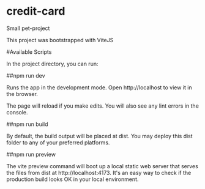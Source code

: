 # credit-card
Small pet-project

This project was bootstrapped with ViteJS

#Available Scripts

In the project directory, you can run:

##npm run dev 

Runs the app in the development mode.
Open http://localhost to view it in the browser.

The page will reload if you make edits.
You will also see any lint errors in the console.

##npm run build

By default, the build output will be placed at dist. 
You may deploy this dist folder to any of your preferred platforms.

##npm run preview

The vite preview command will boot up a local 
static web server that serves the files from dist at http://localhost:4173. 
It's an easy way to check if the production build looks OK in your local environment.
